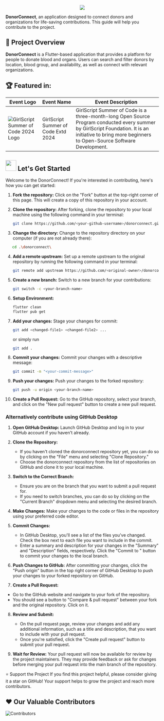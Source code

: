 <div align="center">
<img  src="https://readme-typing-svg.herokuapp.com?color=45ffaa&size=50&width=800&height=80&lines=Welcome-to-donorconnect"/>
</div>

**DonorConnect**, an application designed to connect donors and organizations for life-saving contributions. This guide will help you contribute to the project.

## 📂 Project Overview

**DonorConnect** is a Flutter-based application that provides a platform for people to donate blood and organs. Users can search and filter donors by location, blood group, and availability, as well as connect with relevant organizations.

## 🏆 Featured in:

<table>
  <thead>
    <tr>
      <th>Event Logo</th>
      <th>Event Name</th>
      <th>Event Description</th>
    </tr>
  </thead>
  <tbody>
    <tr>
      <td><img src="readme/gssoc_ext_2024.png" alt="GirlScript Summer of Code 2024 Logo"></td>
      <td>GirlScript Summer of Code Extd 2024</td>
      <td>GirlScript Summer of Code is a three-month-long Open Source Program conducted every summer by GirlScript Foundation. It is an initiative to bring more beginners to Open-Source Software Development.</td>
    </tr>
  </tbody>
</table>

<!-- Lets get started -->
<div>
<h2><img src = "https://raw.githubusercontent.com/Tarikul-Islam-Anik/Animated-Fluent-Emojis/master/Emojis/Travel%20and%20places/Rocket.png" width="35" height="35"> Let's Get Started</h2>
</div>

<p>Welcome to the DonorConnect! If you're interested in contributing, here's how you can get started:</p>

1. **Fork the repository:** Click on the "Fork" button at the top-right corner of this page. This will create a copy of this repository in your account.

2. **Clone the repository:** After forking, clone the repository to your local machine using the following command in your terminal:

   ```bash
   git clone https://github.com/<your-github-username>/donorconnect.git
   ```

3. **Change the directory:** Change to the repository directory on your computer (if you are not already there):

```bash
   cd .\donorconnect\
```

4. **Add a remote upstream:** Set up a remote upstream to the original repository by running the following command in your terminal:

   ```bash
   git remote add upstream https://github.com/<original-owner>/donorconnect
   ```

5. **Create a new branch:** Switch to a new branch for your contributions:

   ```bash
   git switch -c <your-branch-name>
   ```

6. **Setup Environment:**

   ```bash
   flutter clean
   flutter pub get
   ```

7. **Add your changes:** Stage your changes for commit:

   ```bash
   git add <changed-file1> <changed-file2> ...
   ```

   or simply run

   ```bash
   git add .
   ```

8. **Commit your changes:** Commit your changes with a descriptive message:

   ```bash
   git commit -m "<your-commit-message>"
   ```

9. **Push your changes:** Push your changes to the forked repository:

   ```bash
   git push -u origin <your-branch-name>
   ```

10. **Create a Pull Request:** Go to the GitHub repository, select your branch, and click on the "New pull request" button to create a new pull request.

### Alternatively contribute using GitHub Desktop

1. **Open GitHub Desktop:**
   Launch GitHub Desktop and log in to your GitHub account if you haven't already.

2. **Clone the Repository:**

   - If you haven't cloned the donorconnect repository yet, you can do so by clicking on the "File" menu and selecting "Clone Repository."
   - Choose the donorconnect repository from the list of repositories on GitHub and clone it to your local machine.

3. **Switch to the Correct Branch:**

   - Ensure you are on the branch that you want to submit a pull request for.
   - If you need to switch branches, you can do so by clicking on the "Current Branch" dropdown menu and selecting the desired branch.

4. **Make Changes:**
   Make your changes to the code or files in the repository using your preferred code editor.

5. **Commit Changes:**

   - In GitHub Desktop, you'll see a list of the files you've changed. Check the box next to each file you want to include in the commit.
   - Enter a summary and description for your changes in the "Summary" and "Description" fields, respectively. Click the "Commit to <branch-name>" button to commit your changes to the local branch.

6. **Push Changes to GitHub:**
   After committing your changes, click the "Push origin" button in the top right corner of GitHub Desktop to push your changes to your forked repository on GitHub.

7. **Create a Pull Request:**

- Go to the GitHub website and navigate to your fork of the repository.
- You should see a button to "Compare & pull request" between your fork and the original repository. Click on it.

8. **Review and Submit:**

   - On the pull request page, review your changes and add any additional information, such as a title and description, that you want to include with your pull request.
   - Once you're satisfied, click the "Create pull request" button to submit your pull request.

9. **Wait for Review:**
   Your pull request will now be available for review by the project maintainers. They may provide feedback or ask for changes before merging your pull request into the main branch of the repository.

⭐️ Support the Project
If you find this project helpful, please consider giving it a star on GitHub! Your support helps to grow the project and reach more contributors.

## ❤️ Our Valuable Contributors
![Contributors](https://contrib.rocks/image?repo=prajapatihet/donorconnect)

